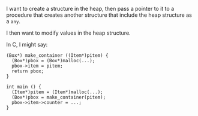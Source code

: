I want to create a structure in the heap, then pass a pointer to it to a procedure that creates another structure that include the heap structure as a `any`.

I then want to modify values in the heap structure.

In C, I might say:

```
(Box*) make_container ((Item*)pitem) {
  (Box*)pbox = (Box*)malloc(...);
  pbox->item = pitem;
  return pbox;
}

int main () {
  (Item*)pitem = (Item*)malloc(...);
  (Box*)pbox = make_container(pitem);
  pbox->item->counter = ...;
}
```
